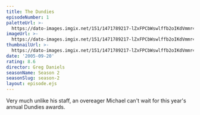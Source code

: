 ```yaml
---
title: The Dundies
episodeNumber: 1
paletteUrl: >-
  https://dato-images.imgix.net/151/1471789217-lZxFPCbWswlffb2oIKdVmmr4gLg.jpg?auto=enhance&ch=DPR%2CWidth&palette=json
imageUrl: >-
  https://dato-images.imgix.net/151/1471789217-lZxFPCbWswlffb2oIKdVmmr4gLg.jpg?auto=compress%2Cformat&ch=DPR%2CWidth&w=500
thumbnailUrl: >-
  https://dato-images.imgix.net/151/1471789217-lZxFPCbWswlffb2oIKdVmmr4gLg.jpg?auto=enhance&ch=DPR%2CWidth&fit=crop&fm=jpg&h=280&w=500
date: '2005-09-20'
rating: 8.6
director: Greg Daniels
seasonName: Season 2
seasonSlug: season-2
layout: episode.ejs
---
```


Very much unlike his staff, an overeager Michael can't wait for this year's annual Dundies awards.